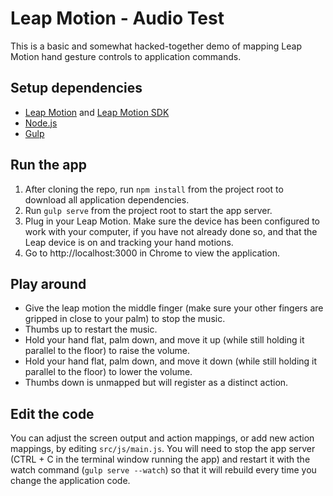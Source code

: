 # Leap Motion - Audio Test

This is a basic and somewhat hacked-together demo of mapping Leap Motion hand gesture controls to application commands. 

## Setup dependencies

* [Leap Motion](https://www.leapmotion.com/product/desktop) and [Leap Motion SDK](https://developer.leapmotion.com/)
* [Node.js](https://nodejs.org/en/download/)
* [Gulp](http://gulpjs.com/)

## Run the app

1. After cloning the repo, run `npm install` from the project root to download all application dependencies.
2. Run `gulp serve` from the project root to start the app server.
3. Plug in your Leap Motion. Make sure the device has been configured to work with your computer, if you have not already done so, and that the Leap device is on and tracking your hand motions.
4. Go to http://localhost:3000 in Chrome to view the application.

## Play around

* Give the leap motion the middle finger (make sure your other fingers are gripped in close to your palm) to stop the music.
* Thumbs up to restart the music.
* Hold your hand flat, palm down, and move it up (while still holding it parallel to the floor) to raise the volume.
* Hold your hand flat, palm down, and move it down (while still holding it parallel to the floor) to lower the volume.
* Thumbs down is unmapped but will register as a distinct action.

## Edit the code

You can adjust the screen output and action mappings, or add new action mappings, by editing `src/js/main.js`. You will need to stop the app server (CTRL + C in the terminal window running the app) and restart it with the watch command (`gulp serve --watch`) so that it will rebuild every time you change the application code.